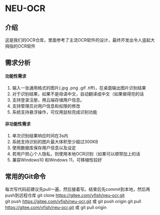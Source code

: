 # NEU-OCR

## 介绍
这是我们的OCR仓库，里面参考了主流OCR软件的设计，最终开发出令人竖起大拇指的OCR软件

## 需求分析
#### 功能性需求
1.  输入一张通用格式的图片(.jpg .png .gif .tiff)，在桌面输出图片识别结果
2.  对于识别结果，如果不是母语中文，自动翻译成中文（如果做得完的话
3.  支持登录注册，用云端存储用户信息。
4.  支持管理员对用户信息和权限的修改
5.  系统支持悬浮操作，可仅用鼠标完成识别功能

#### 非功能性需求
1.  单次识别结果响应时间在3s内
2.  系统支持识别的图片最大体积至少超过300KB
3.  使用数据库保存用户信息以及设定
4.  若用户担心个人隐私，则使用本地OCR识别（如果可以顺带加上的话
5.  兼容Windows10 和Windows 11，可移植性较好

## 常用的Git命令
每次写代码前建议先pull一遍，然后接着写。结束后先commit到本地，然后再push到远程仓库
git clone https://gitee.com/vfish/neu-ocr.git  
git push https://gitee.com/vfish/neu-ocr.git 或 git push origin
git pull https://gitee.com/vfish/neu-ocr.git 或 git pull origin




